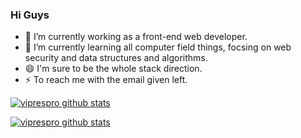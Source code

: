 ### Hi Guys

- 🔭 I’m currently working  as a front-end web developer.
- 🌱 I’m currently learning all computer field things, focsing on web security and  data structures and algorithms.
- 😄 I'm sure to be the whole stack direction.
- ⚡ To reach me with the email given left.

[![viprespro github stats](https://github-profile-trophy.vercel.app/?username=viprespro&theme=gruvbox)](//vipres.top)

[![viprespro github stats](https://github-readme-stats.vercel.app/api?username=viprespro)]()


<!--
**viprespro/viprespro** is a ✨ _special_ ✨ repository because its `README.md` (this file) appears on your GitHub profile.

Here are some ideas to get you started:

- 🔭 I’m currently working on ...
- 🌱 I’m currently learning ...
- 👯 I’m looking to collaborate on ...
- 🤔 I’m looking for help with ...
- 💬 Ask me about ...
- 📫 How to reach me: ...
- 😄 Pronouns: ...
- ⚡ Fun fact: ...
-->

